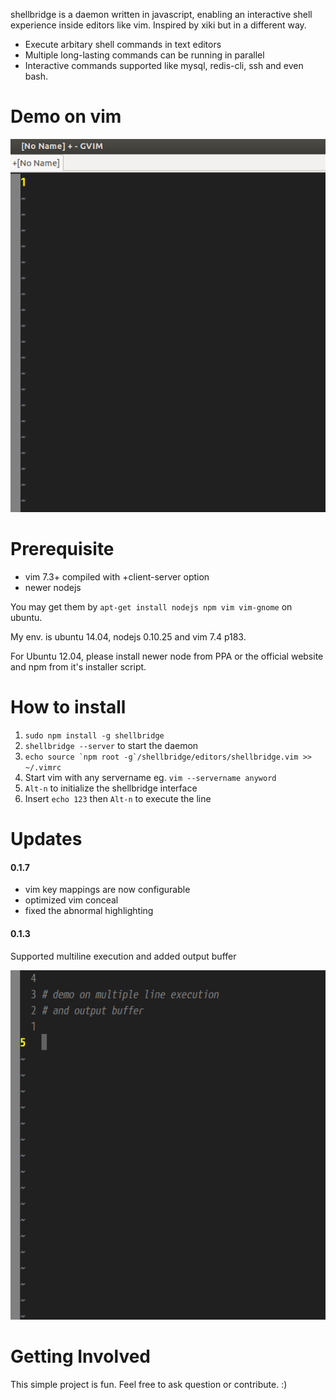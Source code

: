 shellbridge is a daemon written in javascript, enabling an interactive shell experience inside editors like vim. Inspired by xiki but in a different way.

* Execute arbitary shell commands in text editors
* Multiple long-lasting commands can be running in parallel
* Interactive commands supported like mysql, redis-cli, ssh and even bash.


Demo on vim
===========

![alt tag](https://raw.githubusercontent.com/lokikl/shellbridge/master/demo/vim-demo.gif)


Prerequisite
============

* vim 7.3+ compiled with +client-server option
* newer nodejs

You may get them by `apt-get install nodejs npm vim vim-gnome` on ubuntu.

My env. is ubuntu 14.04, nodejs 0.10.25 and vim 7.4 p183.

For Ubuntu 12.04, please install newer node from PPA or the official website and npm from it's installer script.


How to install
==============

1. `sudo npm install -g shellbridge`
2. `shellbridge --server` to start the daemon
3. ``echo source `npm root -g`/shellbridge/editors/shellbridge.vim >> ~/.vimrc``
4. Start vim with any servername eg. `vim --servername anyword`
5. `Alt-n` to initialize the shellbridge interface
6. Insert `echo 123` then `Alt-n` to execute the line


Updates
=======

#### 0.1.7

* vim key mappings are now configurable
* optimized vim conceal
* fixed the abnormal highlighting


#### 0.1.3

Supported multiline execution and added output buffer

![alt tag](https://raw.githubusercontent.com/lokikl/shellbridge/master/demo/multiline_output_buffer.gif)


Getting Involved
================

This simple project is fun. Feel free to ask question or contribute. :)

